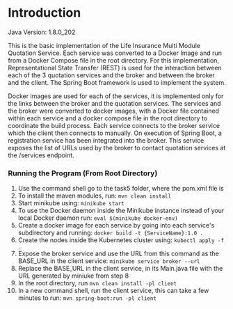 # Introduction
Java Version: 1.8.0_202

This is the basic implementation of the Life Insurance Multi Module Quotation Service. Each service was converted to a 
Docker Image and run from a Docker Compose file in the root directory. For this implementation, Representational State Transfer (REST) is used for the interaction between each of the 3 quotation services and the broker and between the broker and the client. The Spring Boot framework is used to implement the system.

Docker images are used for each of the services, it is implemented only for the links between the broker and the 
quotation services. The services and the broker were converted to docker images, with a Docker file contained within 
each service and a docker compose file in the root directory to coordinate the build process. Each service connects 
to the broker service which the client then connects to manually. On execution of Spring Boot, a registration service 
has been integrated into the broker. This service exposes the list of URLs used by the broker to contact quotation 
services at the /services endpoint.

### Running the Program (From Root Directory)

1.  Use the command shell go to the task5 folder, where the pom.xml file is 
2.  To install the maven modules, run: `mvn clean install`
4.  Start minikube using: `minikube start`
5.  To use the Docker daemon inside the Minikube instance instead of your local Docker daemon run: `eval $(minikube docker-env)`
6.  Create a docker image for each service by going into each service's subdirectory and running: `docker build -t {ServiceName}:1.0 .`
7.  Create the nodes inside the Kubernetes cluster using: `kubectl apply -f .`
8.  Expose the broker service and use the URL from this command as the BASE_URL in the client service: `minikube service broker --url`
9.  Replace the BASE_URL in the client service, in its Main.java file with the URL generated by miniuke from step 8
10. In the root directory, run `mvn clean install -pl client`
11. In a new command shell, run the client service, this can take a few minutes to run: `mvn spring-boot:run -pl client`